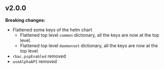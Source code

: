 ## v2.0.0

**Breaking changes:**

- Flattened some keys of the helm chart
  - Flattened top level `common` dictionary, all the keys are now at the top level.
  - Flattened top level `daemonset` dictionary, all the keys are now at the top level.
- `rbac.pspEnabled` removed
- `useAlphaAPI` removed
